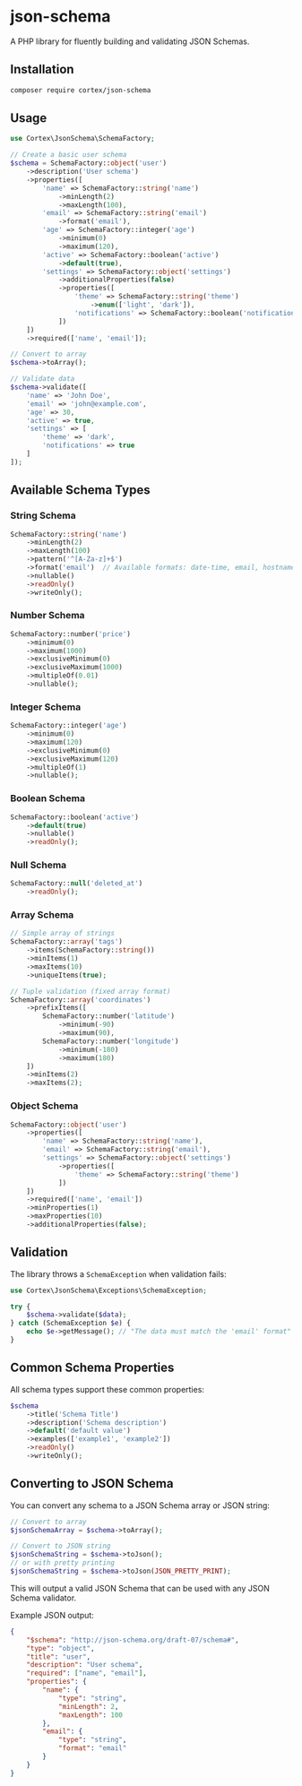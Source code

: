 # json-schema

A PHP library for fluently building and validating JSON Schemas.

## Installation

```bash
composer require cortex/json-schema
```

## Usage

```php
use Cortex\JsonSchema\SchemaFactory;

// Create a basic user schema
$schema = SchemaFactory::object('user')
    ->description('User schema')
    ->properties([
        'name' => SchemaFactory::string('name')
            ->minLength(2)
            ->maxLength(100),
        'email' => SchemaFactory::string('email')
            ->format('email'),
        'age' => SchemaFactory::integer('age')
            ->minimum(0)
            ->maximum(120),
        'active' => SchemaFactory::boolean('active')
            ->default(true),
        'settings' => SchemaFactory::object('settings')
            ->additionalProperties(false)
            ->properties([
                'theme' => SchemaFactory::string('theme')
                    ->enum(['light', 'dark']),
                'notifications' => SchemaFactory::boolean('notifications')
            ])
    ])
    ->required(['name', 'email']);

// Convert to array
$schema->toArray();

// Validate data
$schema->validate([
    'name' => 'John Doe',
    'email' => 'john@example.com',
    'age' => 30,
    'active' => true,
    'settings' => [
        'theme' => 'dark',
        'notifications' => true
    ]
]);
```

## Available Schema Types

### String Schema

```php
SchemaFactory::string('name')
    ->minLength(2)
    ->maxLength(100)
    ->pattern('^[A-Za-z]+$')
    ->format('email')  // Available formats: date-time, email, hostname, ipv4, ipv6, uri
    ->nullable()
    ->readOnly()
    ->writeOnly();
```

### Number Schema

```php
SchemaFactory::number('price')
    ->minimum(0)
    ->maximum(1000)
    ->exclusiveMinimum(0)
    ->exclusiveMaximum(1000)
    ->multipleOf(0.01)
    ->nullable();
```

### Integer Schema

```php
SchemaFactory::integer('age')
    ->minimum(0)
    ->maximum(120)
    ->exclusiveMinimum(0)
    ->exclusiveMaximum(120)
    ->multipleOf(1)
    ->nullable();
```

### Boolean Schema

```php
SchemaFactory::boolean('active')
    ->default(true)
    ->nullable()
    ->readOnly();
```

### Null Schema

```php
SchemaFactory::null('deleted_at')
    ->readOnly();
```

### Array Schema

```php
// Simple array of strings
SchemaFactory::array('tags')
    ->items(SchemaFactory::string())
    ->minItems(1)
    ->maxItems(10)
    ->uniqueItems(true);

// Tuple validation (fixed array format)
SchemaFactory::array('coordinates')
    ->prefixItems([
        SchemaFactory::number('latitude')
            ->minimum(-90)
            ->maximum(90),
        SchemaFactory::number('longitude')
            ->minimum(-180)
            ->maximum(180)
    ])
    ->minItems(2)
    ->maxItems(2);
```

### Object Schema

```php
SchemaFactory::object('user')
    ->properties([
        'name' => SchemaFactory::string('name'),
        'email' => SchemaFactory::string('email'),
        'settings' => SchemaFactory::object('settings')
            ->properties([
                'theme' => SchemaFactory::string('theme')
            ])
    ])
    ->required(['name', 'email'])
    ->minProperties(1)
    ->maxProperties(10)
    ->additionalProperties(false);
```

## Validation

The library throws a `SchemaException` when validation fails:

```php
use Cortex\JsonSchema\Exceptions\SchemaException;

try {
    $schema->validate($data);
} catch (SchemaException $e) {
    echo $e->getMessage(); // "The data must match the 'email' format"
}
```

## Common Schema Properties

All schema types support these common properties:

```php
$schema
    ->title('Schema Title')
    ->description('Schema description')
    ->default('default value')
    ->examples(['example1', 'example2'])
    ->readOnly()
    ->writeOnly();
```

## Converting to JSON Schema

You can convert any schema to a JSON Schema array or JSON string:

```php
// Convert to array
$jsonSchemaArray = $schema->toArray();

// Convert to JSON string
$jsonSchemaString = $schema->toJson();
// or with pretty printing
$jsonSchemaString = $schema->toJson(JSON_PRETTY_PRINT);
```

This will output a valid JSON Schema that can be used with any JSON Schema validator.

Example JSON output:
```json
{
    "$schema": "http://json-schema.org/draft-07/schema#",
    "type": "object",
    "title": "user",
    "description": "User schema",
    "required": ["name", "email"],
    "properties": {
        "name": {
            "type": "string",
            "minLength": 2,
            "maxLength": 100
        },
        "email": {
            "type": "string",
            "format": "email"
        }
    }
}
```

